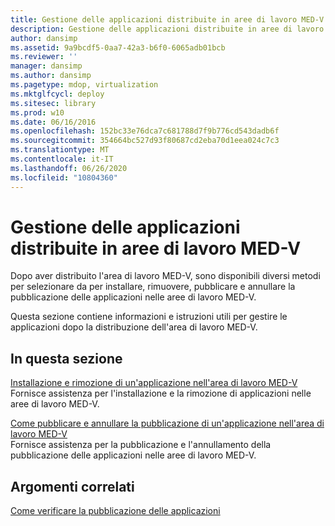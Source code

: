 ```yaml
---
title: Gestione delle applicazioni distribuite in aree di lavoro MED-V
description: Gestione delle applicazioni distribuite in aree di lavoro MED-V
author: dansimp
ms.assetid: 9a9bcdf5-0aa7-42a3-b6f0-6065adb01bcb
ms.reviewer: ''
manager: dansimp
ms.author: dansimp
ms.pagetype: mdop, virtualization
ms.mktglfcycl: deploy
ms.sitesec: library
ms.prod: w10
ms.date: 06/16/2016
ms.openlocfilehash: 152bc33e76dca7c681788d7f9b776cd543dadb6f
ms.sourcegitcommit: 354664bc527d93f80687cd2eba70d1eea024c7c3
ms.translationtype: MT
ms.contentlocale: it-IT
ms.lasthandoff: 06/26/2020
ms.locfileid: "10804360"
---
```

# Gestione delle applicazioni distribuite in aree di lavoro MED-V


Dopo aver distribuito l'area di lavoro MED-V, sono disponibili diversi metodi per selezionare da per installare, rimuovere, pubblicare e annullare la pubblicazione delle applicazioni nelle aree di lavoro MED-V.

Questa sezione contiene informazioni e istruzioni utili per gestire le applicazioni dopo la distribuzione dell'area di lavoro MED-V.

## In questa sezione


<a href="" id="installing-and-removing-an-application-on-the-med-v-workspace"></a>[Installazione e rimozione di un'applicazione nell'area di lavoro MED-V](installing-and-removing-an-application-on-the-med-v-workspace.md)  
Fornisce assistenza per l'installazione e la rimozione di applicazioni nelle aree di lavoro MED-V.

<a href="" id="how-to-publish-and-unpublish-an-application-on-the-med-v-workspace"></a>[Come pubblicare e annullare la pubblicazione di un'applicazione nell'area di lavoro MED-V](how-to-publish-and-unpublish-an-application-on-the-med-v-workspace.md)  
Fornisce assistenza per la pubblicazione e l'annullamento della pubblicazione delle applicazioni nelle aree di lavoro MED-V.

## Argomenti correlati


[Come verificare la pubblicazione delle applicazioni](how-to-test-application-publishing.md)

 

 





